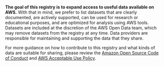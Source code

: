 **The goal of this registry is to expand access to useful data available on AWS.** With that in mind, we prefer to list datasets that are clearly documented, are actively supported, can be used for research or educational purposes, and are optimized for analysis using AWS tools. Datasets are included at the discretion of the AWS Open Data team, which may remove datasets from the registry at any time. Data providers are responsible for maintaining and supporting the data that they share. 

For more guidance on how to contribute to this registry and what kinds of data are suitable for sharing, please review the [Amazon Open Source Code of Conduct](https://aws.github.io/code-of-conduct) and [AWS Acceptable Use Policy](https://aws.amazon.com/aup/).